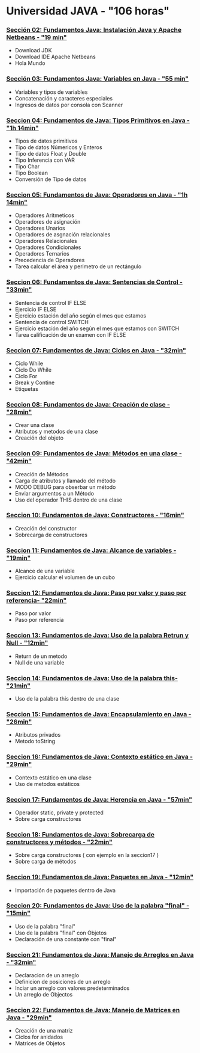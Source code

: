 # Universidad JAVA - "106 horas"

### [Sección 02: Fundamentos Java: Instalación Java y Apache Netbeans - "19 min" ](./src/seccion02)

* Download JDK
* Download IDE Apache Netbeans
* Hola Mundo

### [Sección 03: Fundamentos Java: Variables en Java - "55 min"](./src/seccion03)
* Variables y tipos de variables
* Concatenación y caracteres especiales
* Ingresos de datos por consola con Scanner

### [Seccion 04: Fundamentos de Java: Tipos Primitivos en Java - "1h 14min"](./src/seccion04)
* Tipos de datos primitivos
* Tipo de datos Númericos y Enteros
* Tipo de datos Float y Double
* Tipo Inferencia con VAR
* Tipo Char 
* Tipo Boolean
* Conversión de Tipo de datos

### [Seccion 05: Fundamentos de Java: Operadores en Java - "1h 14min"](./src/seccion05)
* Operadores Aritmeticos
* Operadores de asignación
* Operadores Unarios
* Operadores de asgnación relacionales
* Operadores Relacionales
* Operadores Condicionales
* Operadores Ternarios
* Precedencia de Operadores
* Tarea calcular el área y perimetro de un rectángulo

### [Seccion 06: Fundamentos de Java: Sentencias de Control - "33min"](./src/seccion06)
* Sentencia de control IF ELSE
* Ejercicio IF ELSE
* Ejercicio estación del año según el mes que estamos
* Sentencia de control SWITCH
* Ejercicio estación del año según el mes que estamos con SWITCH
* Tarea calificación de un examen con IF ELSE

### [Seccion 07: Fundamentos de Java: Ciclos en Java - "32min"](./src/seccion07)
* Ciclo While
* Ciclo Do While
* Ciclo For
* Break y Contine
* Etiquetas

### [Seccion 08: Fundamentos de Java: Creación de clase - "28min"](./src/seccion08)
* Crear una clase
* Atributos y metodos de una clase
* Creación del objeto

### [Seccion 09: Fundamentos de Java: Métodos en una clase - "42min"](./src/seccion09)
* Creación de Métodos
* Carga de atributos y llamado del método
* MODO DEBUG para obserbar un método
* Enviar argumentos a un Método
* Uso del operador THIS dentro de una clase

### [Seccion 10: Fundamentos de Java: Constructores - "16min"](./src/seccion10)
* Creación del constructor
* Sobrecarga de constructores

### [Seccion 11: Fundamentos de Java: Alcance de variables - "19min"](./src/seccion11)
* Alcance de una variable
* Ejercicio calcular el volumen de un cubo

### [Seccion 12: Fundamentos de Java: Paso por valor y paso por referencia- "22min"](./src/seccion12)
* Paso por valor
* Paso por referencia

### [Seccion 13: Fundamentos de Java: Uso de la palabra Retrun y Null - "12min"](./src/seccion13)
* Return de un metodo
* Null de una variable

### [Seccion 14: Fundamentos de Java: Uso de la palabra this- "21min"](./src/seccion14)
* Uso de la palabra this dentro de una clase

### [Seccion 15: Fundamentos de Java: Encapsulamiento en Java - "26min"](./src/seccion15)
* Atributos privados
* Metodo toString

### [Seccion 16: Fundamentos de Java: Contexto estático en Java - "29min"](./src/seccion16)
* Contexto estático en una clase
* Uso de metodos estáticos

### [Seccion 17: Fundamentos de Java: Herencia en Java - "57min"](./src/seccion17)
* Operador static, private y protected
* Sobre carga constructores

### [Seccion 18: Fundamentos de Java: Sobrecarga de constructores y métodos - "22min"](./src/seccion18)
* Sobre carga constructores ( con ejemplo en la seccion17 )
* Sobre carga de métodos

### [Seccion 19: Fundamentos de Java: Paquetes en Java - "12min"](./src/seccion19)
* Importación de paquetes dentro de Java

### [Seccion 20: Fundamentos de Java: Uso de la palabra "final" - "15min"](./src/seccion20)
* Uso de la palabra "final"
* Uso de la palabra "final" con Objetos
* Declaración de una constante con "final"

### [Seccion 21: Fundamentos de Java: Manejo de Arreglos en Java - "32min"](./src/seccion21)
* Declaracion de un arreglo
* Definicion de posiciones de un arreglo
* Inciar un arreglo con valores predeterminados
* Un arreglo de Objectos

### [Seccion 22: Fundamentos de Java: Manejo de Matrices en Java - "29min"](./src/seccion22)
* Creación de una matriz
* Ciclos for anidados
* Matrices de Objetos
